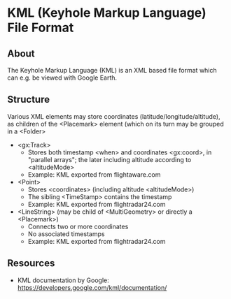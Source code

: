# KML (Keyhole Markup Language) File Format

## About

The Keyhole Markup Language (KML) is an XML based file format which can e.g. be viewed with Google Earth.

## Structure

Various XML elements may store coordinates (latitude/longitude/altitude), as children of the &lt;Placemark&gt; element (which on its turn may be grouped in a &lt;Folder&gt;

- &lt;gx:Track&gt;
  * Stores both timestamp &lt;when&gt; and coordinates &lt;gx:coord&gt;, in "parallel arrays"; the later including altitude according to &lt;altitudeMode&gt;
  * Example: KML exported from flightaware.com
- &lt;Point&gt;
  * Stores &lt;coordinates&gt; (including altitude &lt;altitudeMode&gt;)
  * The sibling &lt;TimeStamp&gt; contains the timestamp
  * Example: KML exported from flightradar24.com
- &lt;LineString&gt; (may be child of &lt;MultiGeometry&gt; or directly a &lt;Placemark&gt;)
  * Connects two or more coordinates
  * No associated timestamps
  * Example: KML exported from flightradar24.com

## Resources

- KML documentation by Google: https://developers.google.com/kml/documentation/